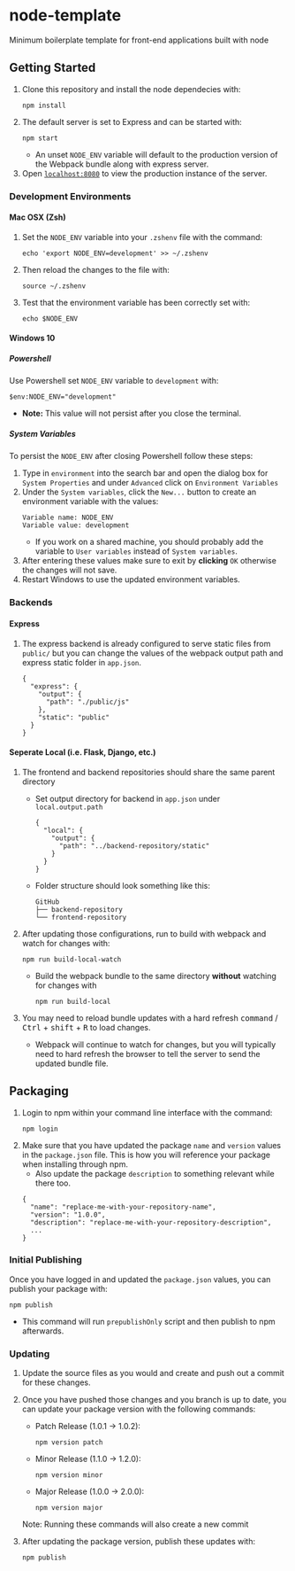 # node-template
Minimum boilerplate template for front-end applications built with node

## Getting Started
1. Clone this repository and install the node dependecies with:
    ```
    npm install
    ```
2. The default server is set to Express and can be started with:
    ```
    npm start
    ```
    * An unset `NODE_ENV` variable will default to the production version of the Webpack bundle along with express server.
3. Open [`localhost:8080`](localhost:8080) to view the production instance of the server.

### Development Environments
#### Mac OSX (Zsh)
1. Set the `NODE_ENV` variable into your `.zshenv` file with the command:
    ```
    echo 'export NODE_ENV=development' >> ~/.zshenv
    ```
2. Then reload the changes to the file with:
    ```
    source ~/.zshenv
    ```
3. Test that the environment variable has been correctly set with:
    ```
    echo $NODE_ENV
    ```

#### Windows 10
##### Powershell
Use Powershell set `NODE_ENV` variable to `development` with:
```
$env:NODE_ENV="development"
```
  * **Note:** This value will not persist after you close the terminal.

##### System Variables
To persist the `NODE_ENV` after closing Powershell follow these steps:
1. Type in `environment` into the search bar and open the dialog box for `System Properties` and under `Advanced` click on `Environment Variables`
2. Under the `System variables`, click the `New...` button to create an environment variable with the values:
    ```
    Variable name: NODE_ENV
    Variable value: development
    ```
    * If you work on a shared machine, you should probably add the variable to `User variables` instead of `System variables`.
3. After entering these values make sure to exit by **clicking** `OK` otherwise the changes will not save.
4. Restart Windows to use the updated environment variables.
### Backends
#### Express
1. The express backend is already configured to serve static files from `public/` but you can change the values of the webpack output path and express static folder in `app.json`.
    ```
    {
      "express": {
        "output": {
          "path": "./public/js"
        },
        "static": "public"
      }
    } 
    ```

#### Seperate Local (i.e. Flask, Django, etc.)
1. The frontend and backend repositories should share the same parent directory
    * Set output directory for backend in `app.json` under `local.output.path`
      ```
      {
        "local": {
          "output": {
            "path": "../backend-repository/static"
          }
        }
      } 
      ```
    * Folder structure should look something like this:
      ```
      GitHub
      ├── backend-repository
      └── frontend-repository
      ```
2. After updating those configurations, run  to build with webpack and watch for changes with:
    ```
    npm run build-local-watch
    ```
    * Build the webpack bundle to the same directory **without** watching for changes with 
      ```
      npm run build-local
      ```

3. You may need to reload bundle updates with a hard refresh <kbd>command</kbd> / <kbd>Ctrl</kbd> + <kbd>shift</kbd> + <kbd>R</kbd> to load changes.
    * Webpack will continue to watch for changes, but you will typically need to hard refresh the browser to tell the server to send the updated bundle file.

## Packaging
1. Login to npm within your command line interface with the command:
    ```
    npm login
    ```
2. Make sure that you have updated the package `name` and `version` values in the `package.json` file. This is how you will reference your package when installing through npm.
    * Also update the package `description` to something relevant while there too.
    ```
    {
      "name": "replace-me-with-your-repository-name",
      "version": "1.0.0",
      "description": "replace-me-with-your-repository-description",
      ...
    }
    ```

### Initial Publishing
Once you have logged in and updated the `package.json` values, you can publish your package with:

```
npm publish
```
  * This command will run `prepublishOnly` script and then publish to npm afterwards.

### Updating
1. Update the source files as you would and create and push out a commit for these changes.
2. Once you have pushed those changes and you branch is up to date, you can update your package version with the following commands:
    * Patch Release (1.0.1 -> 1.0.2):
      ```
      npm version patch
      ```
    * Minor Release (1.1.0 -> 1.2.0):
      ```
      npm version minor
      ```
    * Major Release (1.0.0 -> 2.0.0):
      ```
      npm version major
      ```
    Note: Running these commands will also create a new commit

3. After updating the package version, publish these updates with:
      ```
      npm publish
      ```